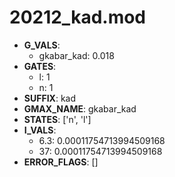 # 20212_kad.mod

- **G_VALS**:
  - gkabar_kad: 0.018
- **GATES**:
  - l: 1
  - n: 1
- **SUFFIX**: kad
- **GMAX_NAME**: gkabar_kad
- **STATES**: ['n', 'l']
- **I_VALS**:
  - 6.3: 0.00011754713994509168
  - 37: 0.00011754713994509168
- **ERROR_FLAGS**: []

